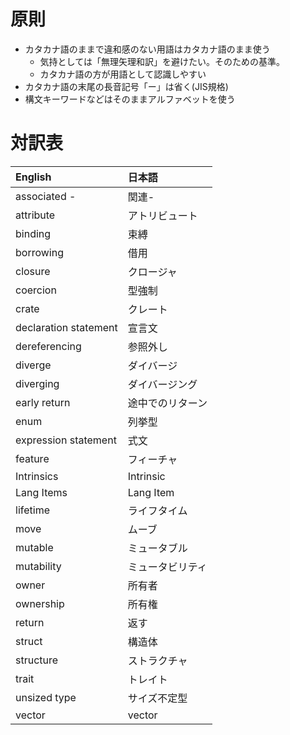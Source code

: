 # 原則

* カタカナ語のままで違和感のない用語はカタカナ語のまま使う
  + 気持としては「無理矢理和訳」を避けたい。そのための基準。
  + カタカナ語の方が用語として認識しやすい
* カタカナ語の末尾の長音記号「ー」は省く(JIS規格)
* 構文キーワードなどはそのままアルファベットを使う

# 対訳表

| English               | 日本語
|:----------------------|:------
| associated -          | 関連-
| attribute             | アトリビュート
| binding               | 束縛
| borrowing             | 借用
| closure               | クロージャ
| coercion              | 型強制
| crate                 | クレート
| declaration statement | 宣言文
| dereferencing         | 参照外し
| diverge               | ダイバージ
| diverging             | ダイバージング
| early return          | 途中でのリターン
| enum                  | 列挙型
| expression statement  | 式文
| feature               | フィーチャ
| Intrinsics            | Intrinsic
| Lang Items            | Lang Item
| lifetime              | ライフタイム
| move                  | ムーブ
| mutable               | ミュータブル
| mutability            | ミュータビリティ
| owner                 | 所有者
| ownership             | 所有権
| return                | 返す
| struct                | 構造体
| structure             | ストラクチャ
| trait                 | トレイト
| unsized type          | サイズ不定型
| vector                | vector

